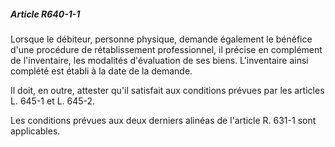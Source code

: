 ##### Article R640-1-1

Lorsque le débiteur, personne physique, demande également le bénéfice d'une procédure de rétablissement professionnel, il précise en complément de l'inventaire, les modalités d'évaluation de ses biens. L'inventaire ainsi complété est établi à la date de la demande.

Il doit, en outre, attester qu'il satisfait aux conditions prévues par les articles L. 645-1 et L. 645-2.

Les conditions prévues aux deux derniers alinéas de l'article R. 631-1 sont applicables.

